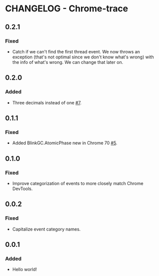 # CHANGELOG - Chrome-trace

## 0.2.1
### Fixed
* Catch if we can't find the first thread event. We now throws an exception (that's not optimal since we don't know what's wrong) with the info of what's wrong. We can change that later on.

## 0.2.0
### Added
* Three decimals instead of one [#7](https://github.com/sitespeedio/chrome-trace/pull/7).

## 0.1.1
### Fixed
* Added BlinkGC.AtomicPhase new in Chrome 70 [#5](https://github.com/sitespeedio/chrome-trace/pull/5).

## 0.1.0
### Fixed
* Improve categorization of events to more closely match Chrome DevTools.

## 0.0.2
### Fixed
* Capitalize event category names.

## 0.0.1
### Added
* Hello world!
